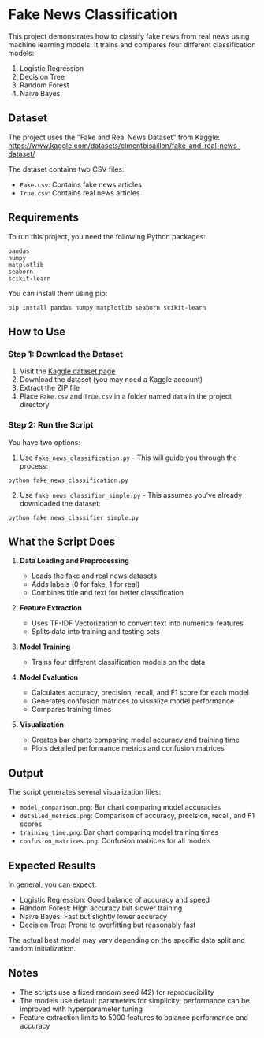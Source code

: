 # Fake News Classification

This project demonstrates how to classify fake news from real news using machine learning models. It trains and compares four different classification models:

1. Logistic Regression
2. Decision Tree
3. Random Forest
4. Naive Bayes

## Dataset

The project uses the "Fake and Real News Dataset" from Kaggle:
https://www.kaggle.com/datasets/clmentbisaillon/fake-and-real-news-dataset/

The dataset contains two CSV files:
- `Fake.csv`: Contains fake news articles
- `True.csv`: Contains real news articles

## Requirements

To run this project, you need the following Python packages:
```
pandas
numpy
matplotlib
seaborn
scikit-learn
```

You can install them using pip:
```
pip install pandas numpy matplotlib seaborn scikit-learn
```

## How to Use

### Step 1: Download the Dataset

1. Visit the [Kaggle dataset page](https://www.kaggle.com/datasets/clmentbisaillon/fake-and-real-news-dataset/)
2. Download the dataset (you may need a Kaggle account)
3. Extract the ZIP file
4. Place `Fake.csv` and `True.csv` in a folder named `data` in the project directory

### Step 2: Run the Script

You have two options:

1. Use `fake_news_classification.py` - This will guide you through the process:
```
python fake_news_classification.py
```

2. Use `fake_news_classifier_simple.py` - This assumes you've already downloaded the dataset:
```
python fake_news_classifier_simple.py
```

## What the Script Does

1. **Data Loading and Preprocessing**
   - Loads the fake and real news datasets
   - Adds labels (0 for fake, 1 for real)
   - Combines title and text for better classification

2. **Feature Extraction**
   - Uses TF-IDF Vectorization to convert text into numerical features
   - Splits data into training and testing sets

3. **Model Training**
   - Trains four different classification models on the data

4. **Model Evaluation**
   - Calculates accuracy, precision, recall, and F1 score for each model
   - Generates confusion matrices to visualize model performance
   - Compares training times

5. **Visualization**
   - Creates bar charts comparing model accuracy and training time
   - Plots detailed performance metrics and confusion matrices

## Output

The script generates several visualization files:
- `model_comparison.png`: Bar chart comparing model accuracies
- `detailed_metrics.png`: Comparison of accuracy, precision, recall, and F1 scores
- `training_time.png`: Bar chart comparing model training times
- `confusion_matrices.png`: Confusion matrices for all models

## Expected Results

In general, you can expect:
- Logistic Regression: Good balance of accuracy and speed
- Random Forest: High accuracy but slower training
- Naive Bayes: Fast but slightly lower accuracy
- Decision Tree: Prone to overfitting but reasonably fast

The actual best model may vary depending on the specific data split and random initialization.

## Notes

- The scripts use a fixed random seed (42) for reproducibility
- The models use default parameters for simplicity; performance can be improved with hyperparameter tuning
- Feature extraction limits to 5000 features to balance performance and accuracy
